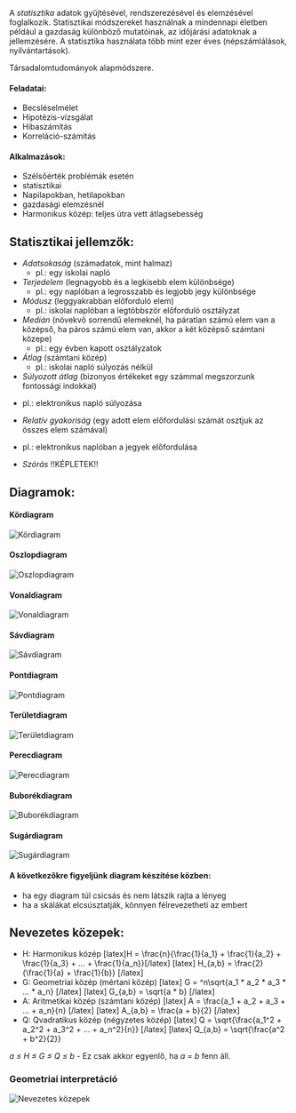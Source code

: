 A *statisztika* adatok gyűjtésével, rendszerezésével és elemzésével foglalkozik. Statisztikai módszereket használnak a mindennapi életben például a gazdaság különböző mutatóinak, az időjárási adatoknak a jellemzésére. A statisztika használata több mint ezer éves (népszámlálások, nyilvántartások).

Társadalomtudományok alapmódszere.

#### Feladatai:
 - Becsléselmélet
 - Hipotézis-vizsgálat
 - Hibaszámítás
 - Korreláció-számítás

#### Alkalmazások:
 - Szélsőérték problémák esetén
 - statisztikai
 - Napilapokban, hetilapokban
 - gazdasági elemzésnél
 - Harmonikus közép: teljes útra vett   átlagsebesség

## Statisztikai jellemzők:
 - *Adatsokaság* (számadatok, mint halmaz)
   + pl.: egy iskolai napló
 - *Terjedelem* (legnagyobb és a legkisebb elem különbsége)
   + pl.: egy naplóban a legrosszabb és legjobb jegy különbsége
 - *Módusz* (leggyakrabban előforduló elem)
   + pl.: iskolai naplóban a legtöbbször előforduló osztályzat
 - *Medián* (növekvő sorrendű elemeknél, ha páratlan számú elem van a középső, ha páros számú elem van, akkor a két középső számtani közepe)
   + pl.: egy évben kapott osztályzatok
 - *Átlag* (számtani közép)
   + pl.: iskolai napló súlyozás nélkül
 - *Súlyozott átlag* (bizonyos értékeket egy számmal megszorzunk fontossági indokkal)
  + pl.: elektronikus napló súlyozása
 - *Relatív gyakoriság* (egy adott elem előfordulási számát osztjuk az összes elem számával)
  + pl.: elektronikus naplóban a jegyek előfordulása
 - *Szórás* !!KÉPLETEK!!

## Diagramok:

#### Kördiagram
![Kördiagram](http://i.imgur.com/DipQvpJ.png)

#### Oszlopdiagram
![Oszlopdiagram](http://i.imgur.com/S0beK19.png)

#### Vonaldiagram
![Vonaldiagram]( http://i.imgur.com/Rqy02EL.png)

#### Sávdiagram
![Sávdiagram](http://i.imgur.com/b8pprv6.png)

#### Pontdiagram
![Pontdiagram](http://i.imgur.com/00Vo3tf.png)

#### Területdiagram
![Területdiagram](http://i.imgur.com/AevzjmZ.png)

#### Perecdiagram
![Perecdiagram](http://i.imgur.com/7yZgtDt.png)

#### Buborékdiagram
![Buborékdiagram](http://i.imgur.com/1XUG6W5.png)

#### Sugárdiagram
![Sugárdiagram](http://i.imgur.com/gdGL8Xt.png)

#### A következőkre figyeljünk diagram készítése közben:
 - ha egy diagram túl csicsás és nem látszik rajta a lényeg
 - ha a skálákat elcsúsztatják, könnyen félrevezetheti az embert  

## Nevezetes közepek:

+ H: Harmonikus közép
  [latex]H = \frac{n}{\frac{1}{a_1} + \frac{1}{a_2} + \frac{1}{a_3} + ... + \frac{1}{a_n}}[/latex]
  [latex] H_{a,b} = \frac{2}{\frac{1}{a} + \frac{1}{b}} [/latex]
+ G: Geometriai közép (mértani közép)
  [latex] G = ^n\sqrt{a_1 * a_2 * a_3 * ... * a_n} [/latex]
  [latex] G_{a,b} = \sqrt{a * b} [/latex]
+ A: Aritmetikai közép (számtani közép)
  [latex] A = \frac{a_1 + a_2 + a_3 + ... + a_n}{n} [/latex]
  [latex] A_{a,b} = \frac{a + b}{2} [/latex]
+ Q: Qvadratikus közép (négyzetes közép)
  [latex] Q = \sqrt{\frac{a_1^2 + a_2^2 + a_3^2 + ... + a_n^2}{n}} [/latex]
  [latex] Q_{a,b} = \sqrt{\frac{a^2 + b^2}{2}}

*a ≤ H ≤ G ≤ Q ≤ b* - Ez csak akkor egyenlő, ha *a = b* fenn áll.

### Geometriai interpretáció

![Nevezetes közepek](http://i.imgur.com/3h5aj9e.png)
